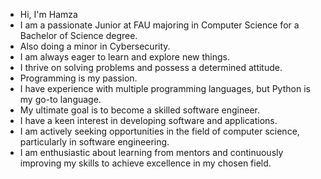 - Hi, I'm Hamza
- I am a passionate Junior at FAU majoring in Computer Science for a Bachelor of Science degree.
- Also doing a minor in Cybersecurity.
- I am always eager to learn and explore new things.
- I thrive on solving problems and possess a determined attitude.
- Programming is my passion.
- I have experience with multiple programming languages, but Python is my go-to language.
- My ultimate goal is to become a skilled software engineer.
- I have a keen interest in developing software and applications.
- I am actively seeking opportunities in the field of computer science, particularly in software engineering.
- I am enthusiastic about learning from mentors and continuously improving my skills to achieve excellence in my chosen field.

